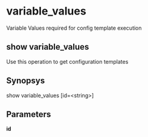# variable\_values

Variable Values required for config template execution

## show variable\_values

Use this operation to get configuration templates

## Synopsys 

show variable\_values \[id=&lt;string&gt;\]

## Parameters 

**id**